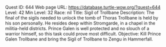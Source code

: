 Quest ID: 644
Web page URL: https://database.turtle-wow.org/?quest=644
Level: 42
Min Level: 32
Race: nil
Title: Sigil of Trollbane
Description: The final of the sigils needed to unlock the tomb of Thoras Trollbane is held by his son personally. He resides deep within Stromgarde, in a chapel in the militia-held districts. Prince Galen is well protected and no slouch of a warrior himself, so this task could prove most difficult.
Objective: Kill Prince Galen Trollbane and bring the Sigil of Trollbane to Zengu in Hammerfall.
